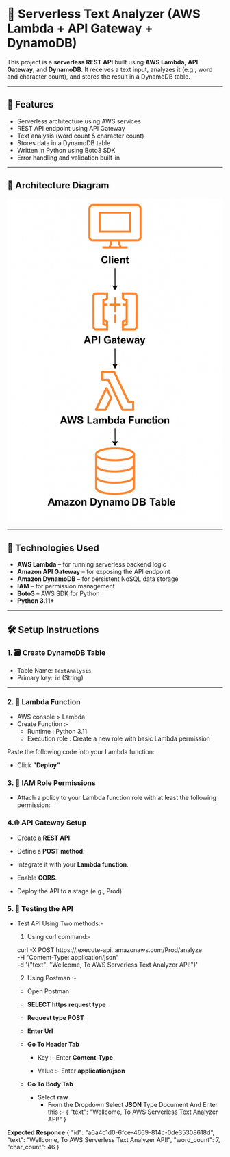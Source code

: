 # 🧠 Serverless Text Analyzer (AWS Lambda + API Gateway + DynamoDB)

This project is a **serverless REST API** built using **AWS Lambda**, **API Gateway**, and **DynamoDB**. It receives a text input, analyzes it (e.g., word and character count), and stores the result in a DynamoDB table.

---

## 📌 Features

- Serverless architecture using AWS services
- REST API endpoint using API Gateway
- Text analysis (word count & character count)
- Stores data in a DynamoDB table
- Written in Python using Boto3 SDK
- Error handling and validation built-in

---

## 🧱 Architecture Diagram

**![System DataFlow Diagram -> ](DFD.png)**


---

## 🚀 Technologies Used

- **AWS Lambda** – for running serverless backend logic
- **Amazon API Gateway** – for exposing the API endpoint
- **Amazon DynamoDB** – for persistent NoSQL data storage
- **IAM** – for permission management
- **Boto3** – AWS SDK for Python
- **Python 3.11+**

---

## 🛠️ Setup Instructions

### 1. 🗃️ Create DynamoDB Table
- Table Name: `TextAnalysis`
- Primary key: `id` (String)

---

### 2. 🧠 Lambda Function
- AWS console > Lambda 
- Create Function :- 
  * Runtime : Python 3.11
  * Execution role : Create a new role with basic Lambda permission 

Paste the following code into your Lambda function:


- Click **"Deploy"**

### 3. 🔑 IAM Role Permissions
- Attach a policy to your Lambda function role with at least the following permission:
<!--{ 
  "Effect": "Allow",
  "Action": [
    "dynamodb:PutItem"
  ],
  "Resource": "arn:aws:dynamodb:REGION:ACCOUNT_ID:table/TextAnalysis"
}-->


### 4.🌐 API Gateway Setup

- Create a **REST API**.

- Define a **POST method**.

- Integrate it with your **Lambda function**.

- Enable **CORS**.

- Deploy the API to a stage (e.g., Prod).


### 5. 🧪 Testing the API

- Test API Using Two methods:-

    1. Using curl command:- 

   curl -X POST https://<your-api-id>.execute-api.<region>.amazonaws.com/Prod/analyze \
   -H "Content-Type: application/json" \
   -d '{"text": "Wellcome, To AWS Serverless Text Analyzer API!"}' 

    
   2. Using Postman :- 

     * Open Postman 

     * **SELECT https request type**

     * **Request type POST**

     * **Enter Url**
        <!-- - https://Your-api-id.execute-api.your-region.amanzonaws.com/Prod/analyze -->

     * **Go To Header Tab**

       - Key :- Enter **Content-Type** 

       - Value :- Enter **application/json**


     * **Go To Body Tab**
       
       - Select **raw** 
          - From the Dropdown Select **JSON** Type Document And Enter this :-
                  {
                   "text": "Wellcome, To AWS Serverless Text Analyzer API!"
                  }

**Expected Responce**
{
    "id": "a6a4c1d0-6fce-4669-814c-0de35308618d",
    "text": "Wellcome, To AWS Serverless Text Analyzer API!",
    "word_count": 7,
    "char_count": 46
}




